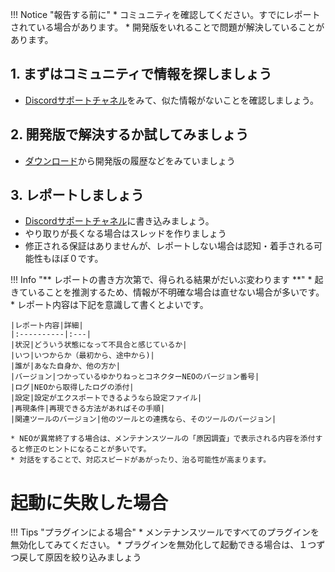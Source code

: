 
!!! Notice "報告する前に"
    * コミュニティを確認してください。すでにレポートされている場合があります。
    * 開発版をいれることで問題が解決していることがあります。


## 1. まずはコミュニティで情報を探しましょう

* [Discordサポートチャネル](https://discord.com/channels/539815056939024386/980974625792073728)をみて、似た情報がないことを確認しましょう。

## 2. 開発版で解決するか試してみましょう

*  [ダウンロード](../download.md)から開発版の履歴などをみていましょう

## 3. レポートしましょう

* [Discordサポートチャネル](https://discord.com/channels/539815056939024386/980974625792073728)に書き込みましょう。
* やり取りが長くなる場合はスレッドを作りましょう
* 修正される保証はありませんが、レポートしない場合は認知・着手される可能性もほぼ０です。


!!! Info "** レポートの書き方次第で、得られる結果がだいぶ変わります **"
    * 起きていることを推測するため、情報が不明確な場合は直せない場合が多いです。
    * レポート内容は下記を意識して書くとよいです。

    |レポート内容|詳細|
    |:----------|:---|
    |状況|どういう状態になって不具合と感じているか|
    |いつ|いつからか（最初から、途中から)|
    |誰が|あなた自身か、他の方か|
    |バージョン|つかっているゆかりねっとコネクターNEOのバージョン番号|
    |ログ|NEOから取得したログの添付|
    |設定|設定がエクスポートできるようなら設定ファイル|
    |再現条件|再現できる方法があればその手順|
    |関連ツールのバージョン|他のツールとの連携なら、そのツールのバージョン|

    * NEOが異常終了する場合は、メンテナンスツールの「原因調査」で表示される内容を添付すると修正のヒントになることが多いです。
    * 対話をすることで、対応スピードがあがったり、治る可能性が高まります。

# 起動に失敗した場合
!!! Tips "プラグインによる場合"
    * メンテナンスツールですべてのプラグインを無効化してみてください。
    * プラグインを無効化して起動できる場合は、１つずつ戻して原因を絞り込みましょう